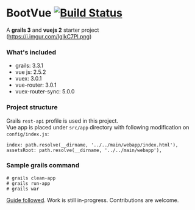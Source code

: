 # BootVue [![Build Status](https://travis-ci.org/mamunsrdr/bootvue.svg?branch=master)](https://travis-ci.org/mamunsrdr/bootvue)
A **grails 3** and **vuejs 2** starter project<br>
(https://i.imgur.com/IgIkC7Pl.png)

### What's included
* grails: 3.3.1
* vue js: 2.5.2
* vuex: 3.0.1
* vue-router: 3.0.1
* vuex-router-sync: 5.0.0
### Project structure
Grails `rest-api` profile is used in this project.<br>
Vue app is placed under `src/app` directory with following modification on `config/index.js`:
```
index: path.resolve(__dirname, '../../main/webapp/index.html'),
assetsRoot: path.resolve(__dirname, '../../main/webapp'),
```
### Sample grails command
```
# grails clean-app
# grails run-app
# grails war
```
[Guide followed](http://guides.grails.org/angular2-combined/guide/index.html). Work is still in-progress. Contributions are welcome.
